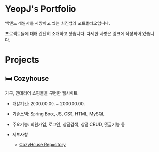 # YeopJ's Portfolio
백엔드 개발자를 지망하고 있는 최진엽의 포트폴리오입니다.

프로젝트들에 대해 간단히 소개하고 있습니다. 자세한 사항은 링크에 작성되어 있습니다.

# Projects

## 🛏️ Cozyhouse
가구, 인테리어 쇼핑몰을 구현한 웹사이트

- 개발기간: 2000.00.00. ~ 2000.00.00.

- 기술스택: Spring Boot, JS, CSS, HTML, MySQL

- 주요기능: 회원가입, 로그인, 상품검색, 상품 CRUD, 댓글기능 등

- 세부사항

  - [CozyHouse Repository](https://github.com/YeopJ/Cozyhouse)
